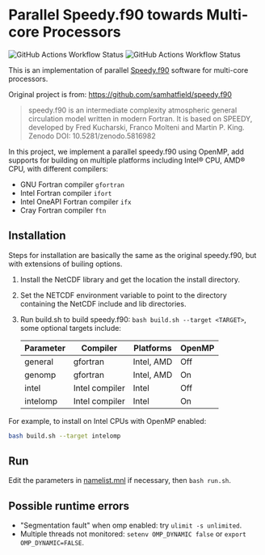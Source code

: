 # Parallel Speedy.f90 towards Multi-core Processors
![GitHub Actions Workflow Status](https://img.shields.io/github/actions/workflow/status/cheny16/FDD3260_speedy.f90/general.yml) ![GitHub Actions Workflow Status](https://img.shields.io/github/actions/workflow/status/cheny16/FDD3260_speedy.f90/genomp.yml?label=omp%20build)



This is an implementation of parallel [Speedy.f90](https://github.com/samhatfield/speedy.f90) software for multi-core processors.

Original project is from: https://github.com/samhatfield/speedy.f90

> speedy.f90 is an intermediate complexity atmospheric general circulation model written in modern Fortran. It is based on SPEEDY, developed by Fred Kucharski, Franco Molteni and Martin P. King.
> Zenodo DOI: 10.5281/zenodo.5816982

In this project, we implement a parallel speedy.f90 using OpenMP, add supports for building on multiple platforms including Intel® CPU, AMD® CPU, with different compilers:
- GNU Fortran compiler `gfortran`
- Intel Fortran compiler `ifort`
- Intel OneAPI Fortran compiler `ifx`
- Cray Fortran compiler `ftn`

## Installation
Steps for installation are basically the same as the original speedy.f90, but with extensions of builing options.
1. Install the NetCDF library and get the location the install directory.
2. Set the NETCDF environment variable to point to the directory containing the NetCDF include and lib directories.
3. Run build.sh to build speedy.f90: `bash build.sh --target <TARGET>`, some optional targets include:
   
   | Parameter | Compiler       | Platforms  | OpenMP |
   | --------- | -------------- | ---------- | ------ |
   | general   | gfortran       | Intel, AMD | Off    |
   | genomp    | gfortran       | Intel, AMD | On     |
   | intel     | Intel compiler | Intel      | Off    |
   | intelomp  | Intel compiler | Intel      | On     |
   
  For example, to install on Intel CPUs with OpenMP enabled:
  ```bash
  bash build.sh --target intelomp
  ```

## Run
Edit the parameters in [namelist.mnl](https://github.com/cheny16/FDD3260_speedy.f90/blob/main/namelist.nml) if necessary, then `bash run.sh`.

## Possible runtime errors
- "Segmentation fault" when omp enabled: try `ulimit -s unlimited`.
- Multiple threads not monitored: `setenv OMP_DYNAMIC false` or `export OMP_DYNAMIC=FALSE`.
